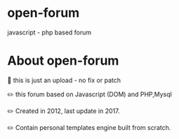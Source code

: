 # open-forum
 javascript - php based forum 

# About open-forum
 :pushpin: this is just an upload - no fix or patch
 
 :pencil2: this forum based on Javascript (DOM) and PHP,Mysql
 
 :pencil2: Created in 2012, last update in 2017.
 
 :pencil2: Contain personal templates engine built from scratch.
 
